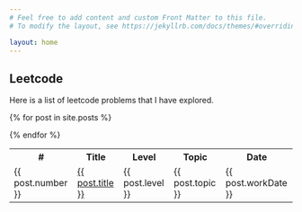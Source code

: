 ```yaml
---
# Feel free to add content and custom Front Matter to this file.
# To modify the layout, see https://jekyllrb.com/docs/themes/#overriding-theme-defaults

layout: home
---
```

<h2>Leetcode</h2>
<p>Here is a list of leetcode problems that I have explored.</p>


<table>
  <tr>
    <th>#</th>
    <th>Title</th>
    <th>Level</th>
    <th>Topic</th>
    <th>Date</th>
  </tr>

  {% for post in site.posts %}
    <tr>
        <td> {{ post.number }}</td>
        <td> <a href="/leetcode{{ post.url }}">{{ post.title }} </a></td>
        <td> {{ post.level }}</td>
        <td> {{ post.topic }}</td>
        <td> {{ post.workDate }}</td>
    </tr>
  {% endfor %}
</table>